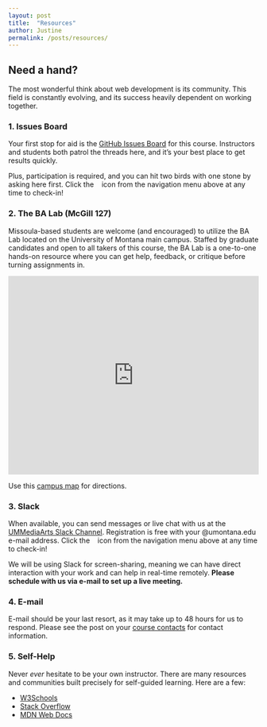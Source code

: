 ```yaml
---
layout: post
title:  "Resources"
author: Justine
permalink: /posts/resources/
---
```


## Need a hand?
The most wonderful think about web development is its community. This field is constantly evolving, and its success heavily dependent on working together.

### 1. Issues Board
Your first stop for aid is the [GitHub Issues Board](https://github.com/Media-Ed-Online/intro-web-dev-resources/issues) for this course. Instructors and students both patrol the threads here, and it’s your best place to get results quickly.

Plus, participation is required, and you can hit two birds with one stone by asking here first. Click the &nbsp;<a href="https://github.com/Media-Ed-Online/intro-web-dev-resources/issues"><i class="fa fa-github fa-lg" aria-hidden="true"></i></a>&nbsp; icon from the navigation menu above at any time to check-in!


### 2. The BA Lab (McGill 127)
Missoula-based students are welcome (and encouraged) to utilize the BA Lab located on the University of Montana main campus. Staffed by graduate candidates and open to all takers of this course, the BA Lab is a one-to-one hands-on resource where you can get help, feedback, or critique before turning assignments in.

<iframe src="https://calendar.google.com/calendar/embed?mode=WEEK&amp;src=1s1tnc56cnjncqhreim65b7pi0%40group.calendar.google.com&amp;ctz=America/Denver" frameborder="0" scrolling="no" allowfullscreen="" style="width: 100%; height: 400px; background-color: #F5F5F5;"></iframe>

Use this [campus map](https://map.umt.edu/place/48#18/46.86242/-113.98363) for directions.


### 3. Slack
When available, you can send messages or live chat with us at the [UMMediaArts Slack Channel](http://mediaarts.slack.com/). Registration is free with your @umontana.edu e-mail address. Click the &nbsp;<a href="http://ummediaarts.slack.com/"><i class="fa fa-slack" aria-hidden="true"></i></a>&nbsp; icon from the navigation menu above at any time to check-in!

We will be using Slack for screen-sharing, meaning we can have direct interaction with your work and can help in real-time remotely. **Please schedule with us via e-mail to set up a live meeting.**


### 4. E-mail
E-mail should be your last resort, as it may take up to 48 hours for us to respond. Please see the post on your [course contacts](/posts/contacts/) for contact information.


### 5. Self-Help
Never _ever_ hesitate to be your own instructor. There are many resources and communities built precisely for self-guided learning. Here are a few:
- [W3Schools](https://www.w3schools.com/)
- [Stack Overflow](https://stackoverflow.com/)
- [MDN Web Docs](https://developer.mozilla.org/en-US/)
